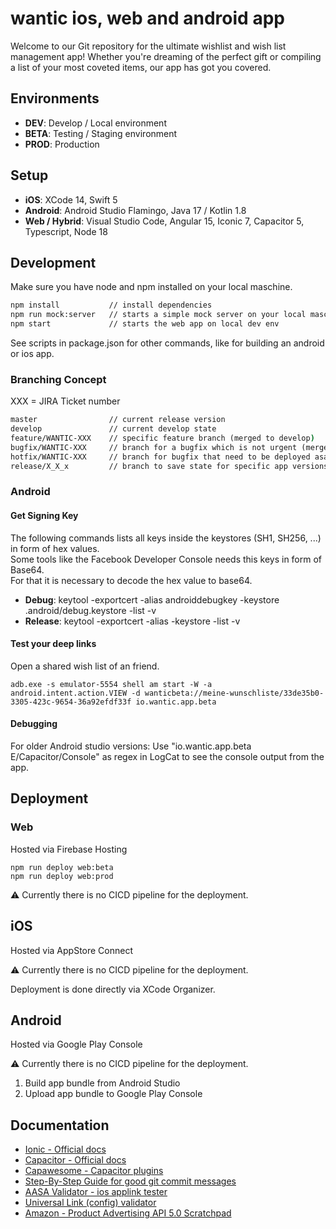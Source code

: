 # wantic ios, web and android app

Welcome to our Git repository for the ultimate wishlist and wish list management app! Whether you're dreaming of the perfect gift or compiling a list of your most coveted items, our app has got you covered.

## Environments

- **DEV**: Develop / Local environment
- **BETA**: Testing / Staging environment 
- **PROD**: Production

## Setup

- **iOS**: XCode 14, Swift 5
- **Android**: Android Studio Flamingo, Java 17 / Kotlin 1.8
- **Web / Hybrid**: Visual Studio Code, Angular 15, Iconic 7, Capacitor 5, Typescript, Node 18

## Development

Make sure you have node and npm installed on your local maschine. 

```cmd
npm install           // install dependencies 
npm run mock:server   // starts a simple mock server on your local maschine
npm start             // starts the web app on local dev env
```

See scripts in package.json for other commands, like for building an android or ios app. 

### Branching Concept

XXX = JIRA Ticket number

```cmd
master                // current release version
develop               // current develop state 
feature/WANTIC-XXX    // specific feature branch (merged to develop)
bugfix/WANTIC-XXX     // branch for a bugfix which is not urgent (merged to develop)
hotfix/WANTIC-XXX     // branch for bugfix that need to be deployed asap (merged to release branch)
release/X_X_x         // branch to save state for specific app versions, e.g. 1_5_x for v1.5.1, v1.5.2, ...
```

### Android
#### Get Signing Key

The following commands lists all keys inside the keystores (SH1, SH256, ...) in form of hex values.   
Some tools like the Facebook Developer Console needs this keys in form of Base64.    
For that it is necessary to decode the hex value to base64.

- **Debug**: keytool -exportcert -alias androiddebugkey -keystore .android/debug.keystore -list -v
- **Release**: keytool -exportcert -alias <your-alias> -keystore <path-to-keystore> -list -v

#### Test your deep links

Open a shared wish list of an friend.
```
adb.exe -s emulator-5554 shell am start -W -a android.intent.action.VIEW -d wanticbeta://meine-wunschliste/33de35b0-3305-423c-9654-36a92efdf33f io.wantic.app.beta
```

#### Debugging

For older Android studio versions: Use "io.wantic.app.beta E/Capacitor/Console" as regex in LogCat to see the console output from the app.

## Deployment


### Web

Hosted via Firebase Hosting

```
npm run deploy web:beta
npm run deploy web:prod
```

⚠️ Currently there is no CICD pipeline for the deployment. 

## iOS

Hosted via AppStore Connect

⚠️ Currently there is no CICD pipeline for the deployment. 

Deployment is done directly via XCode Organizer. 

## Android

Hosted via Google Play Console

⚠️ Currently there is no CICD pipeline for the deployment. 

1. Build app bundle from Android Studio
2. Upload app bundle to Google Play Console


## Documentation

- [Ionic - Official docs](https://ionicframework.com/docs/)
- [Capacitor - Official docs](https://capacitorjs.com/docs)
- [Capawesome - Capacitor plugins](https://capawesome.io/)
- [Step-By-Step Guide for good git commit messages](https://www.freecodecamp.org/news/how-to-write-better-git-commit-messages/)
- [AASA Validator - ios applink tester](https://branch.io/resources/aasa-validator/)
- [Universal Link (config) validator](https://yurl.chayev.com/)
- [Amazon - Product Advertising API 5.0 Scratchpad](https://webservices.amazon.com/paapi5/scratchpad/index.html)
